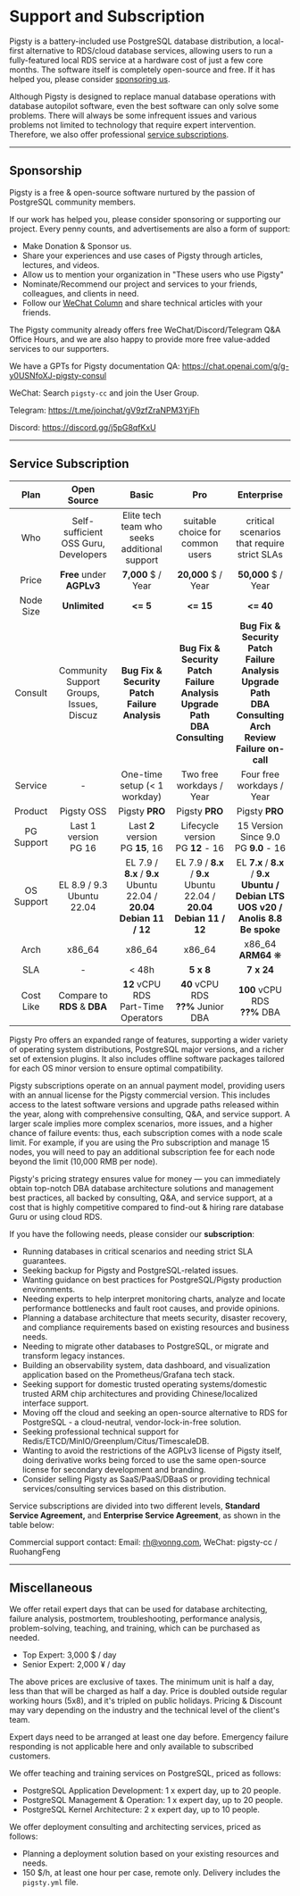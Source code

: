 # Support and Subscription

Pigsty is a battery-included use PostgreSQL database distribution, a local-first alternative to RDS/cloud database services, allowing users to run a fully-featured local RDS service at a hardware cost of just a few core months. The software itself is completely open-source and free. If it has helped you, please consider [sponsoring us](#sponsorship).

Although Pigsty is designed to replace manual database operations with database autopilot software, even the best software can only solve some problems. There will always be some infrequent issues and various problems not limited to technology that require expert intervention. Therefore, we also offer professional [service subscriptions](#service-subscription).


------------------

## Sponsorship

Pigsty is a free & open-source software nurtured by the passion of PostgreSQL community members.

If our work has helped you, please consider sponsoring or supporting our project. Every penny counts, and advertisements are also a form of support:

- Make Donation & Sponsor us.
- Share your experiences and use cases of Pigsty through articles, lectures, and videos.
- Allow us to mention your organization in "These users who use Pigsty"
- Nominate/Recommend our project and services to your friends, colleagues, and clients in need.
- Follow our [WeChat Column](https://mp.weixin.qq.com/s/-E_-HZ7LvOze5lmzy3QbQA) and share technical articles with your friends.

The Pigsty community already offers free WeChat/Discord/Telegram Q&A Office Hours, and we are also happy to provide more free value-added services to our supporters.

We have a GPTs for Pigsty documentation QA: https://chat.openai.com/g/g-y0USNfoXJ-pigsty-consul

WeChat: Search `pigsty-cc` and join the User Group.

Telegram: https://t.me/joinchat/gV9zfZraNPM3YjFh

Discord: https://discord.gg/j5pG8qfKxU


------------------

## Service Subscription

|    Plan    |                  Open Source                  |                                      Basic                                       |                                                 Pro                                                  |                                                                     Enterprise                                                                     |
|:----------:|:---------------------------------------------:|:--------------------------------------------------------------------------------:|:----------------------------------------------------------------------------------------------------:|:--------------------------------------------------------------------------------------------------------------------------------------------------:|
|    Who     |     Self-sufficient OSS Guru, Developers      |                   Elite tech team who seeks additional support                   |                                   suitable choice for common users                                   |                                                    critical scenarios that require strict SLAs                                                     |
|   Price    |           **Free** under **AGPLv3**           |                                **7,000** $ / Year                                |                                         **20,000** $ / Year                                          |                                                                **50,000** $ / Year                                                                 |
| Node Size  |                 **Unlimited**                 |                                     **<= 5**                                     |                                              **<= 15**                                               |                                                                     **<= 40**                                                                      |
|  Consult   | Community Support<br />Groups, Issues, Discuz |           **Bug Fix & Security Patch**<br />**Failure Analysis**<br />           | **Bug Fix & Security Patch**<br />**Failure Analysis**<br />**Upgrade Path**<br />**DBA Consulting** | **Bug Fix & Security Patch**<br />**Failure Analysis**<br />**Upgrade Path**<br />**DBA Consulting**<br />**Arch Review**<br />**Failure on-call** |
|  Service   |                       -                       |                           One-time setup (< 1 workday)                           |                                       Two free workdays / Year                                       |                                                             Four free workdays / Year                                                              |
|  Product   |                  Pigsty OSS                   |                                  Pigsty **PRO**                                  |                                            Pigsty **PRO**                                            |                                                                   Pigsty **PRO**                                                                   |
| PG Support |           Last 1 version<br />PG 16           |                      Last **2** version<br />PG **15**, 16                       |                                Lifecycle version<br />PG **12** - 16                                 |                                                     15 Version Since 9.0<br />PG **9.0** - 16                                                      |
| OS Support |        EL 8.9 / 9.3<br />Ubuntu 22.04         | EL 7.9 / **8.x** / **9.x**<br />Ubuntu 22.04 / **20.04**<br />**Debian 11 / 12** |           EL 7.9 / **8.x** / **9.x**<br />Ubuntu 22.04 / **20.04**<br />**Debian 11 / 12**           |                   EL **7.x** / **8.x** / **9.x**<br />**Ubuntu / Debian LTS**<br /> **UOS v20 / Anolis 8.8** <br />**Be spoke**                    |
|    Arch    |                    x86_64                     |                                      x86_64                                      |                                                x86_64                                                |                                                              x86_64<br />**ARM64** ❋                                                               |
|    SLA     |                       -                       |                                      < 48h                                       |                                              **5 x 8**                                               |                                                                     **7 x 24**                                                                     |
| Cost Like  |      Compare to <br />**RDS** & **DBA**       |                     **12** vCPU RDS<br />Part-Time Operators                     |                               **40** vCPU RDS<br />**??%** Junior DBA                                |                                                         **100** vCPU RDS<br />**??%** DBA                                                          |


Pigsty Pro offers an expanded range of features, supporting a wider variety of operating system distributions, PostgreSQL major versions, and a richer set of extension plugins. It also includes offline software packages tailored for each OS minor version to ensure optimal compatibility.

Pigsty subscriptions operate on an annual payment model, providing users with an annual license for the Pigsty commercial version. 
This includes access to the latest software versions and upgrade paths released within the year, along with comprehensive consulting, Q&A, and service support. 
A larger scale implies more complex scenarios, more issues, and a higher chance of failure events: thus, each subscription comes with a node scale limit. 
For example, if you are using the Pro subscription and manage 15 nodes, you will need to pay an additional subscription fee for each node beyond the limit (10,000 RMB per node).

Pigsty's pricing strategy ensures value for money — you can immediately obtain top-notch DBA database architecture solutions and management best practices, all backed by consulting, Q&A, and service support, at a cost that is highly competitive compared to find-out & hiring rare database Guru or using cloud RDS.

If you have the following needs, please consider our **subscription**:

- Running databases in critical scenarios and needing strict SLA guarantees.
- Seeking backup for Pigsty and PostgreSQL-related issues.
- Wanting guidance on best practices for PostgreSQL/Pigsty production environments.
- Needing experts to help interpret monitoring charts, analyze and locate performance bottlenecks and fault root causes, and provide opinions.
- Planning a database architecture that meets security, disaster recovery, and compliance requirements based on existing resources and business needs.
- Needing to migrate other databases to PostgreSQL, or migrate and transform legacy instances.
- Building an observability system, data dashboard, and visualization application based on the Prometheus/Grafana tech stack.
- Seeking support for domestic trusted operating systems/domestic trusted ARM chip architectures and providing Chinese/localized interface support.
- Moving off the cloud and seeking an open-source alternative to RDS for PostgreSQL - a cloud-neutral, vendor-lock-in-free solution.
- Seeking professional technical support for Redis/ETCD/MinIO/Greenplum/Citus/TimescaleDB.
- Wanting to avoid the restrictions of the AGPLv3 license of Pigsty itself, doing derivative works being forced to use the same open-source license for secondary development and branding.
- Consider selling Pigsty as SaaS/PaaS/DBaaS or providing technical services/consulting services based on this distribution.

Service subscriptions are divided into two different levels, **Standard Service Agreement,** and **Enterprise Service Agreement**, as shown in the table below:


Commercial support contact: Email: [rh@vonng.com](mailto:rh@vonng.com), WeChat: pigsty-cc / RuohangFeng


------------------

## Miscellaneous

We offer retail expert days that can be used for database architecting, failure analysis, postmortem, troubleshooting, performance analysis, problem-solving, teaching, and training, which can be purchased as needed.

- Top Expert: 3,000 $ / day
- Senior Expert: 2,000 ¥ / day

The above prices are exclusive of taxes. The minimum unit is half a day, less than that will be charged as half a day.
Price is doubled outside regular working hours (5x8), and it's tripled on public holidays.
Pricing & Discount may vary depending on the industry and the technical level of the client's team.

Expert days need to be arranged at least one day before. 
Emergency failure responding is not applicable here and only available to subscribed customers.

We offer teaching and training services on PostgreSQL, priced as follows:

- PostgreSQL Application Development: 1 x expert day, up to 20 people.
- PostgreSQL Management & Operation: 1 x expert day, up to 20 people.
- PostgreSQL Kernel Architecture: 2 x expert day, up to 10 people.

We offer deployment consulting and architecting services, priced as follows:

- Planning a deployment solution based on your existing resources and needs.
- 150 $/h, at least one hour per case, remote only. Delivery includes the `pigsty.yml` file. 
